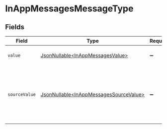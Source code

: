 # InAppMessagesMessageType


## Fields

| Field                                                                                          | Type                                                                                           | Required                                                                                       | Description                                                                                    | Example                                                                                        |
| ---------------------------------------------------------------------------------------------- | ---------------------------------------------------------------------------------------------- | ---------------------------------------------------------------------------------------------- | ---------------------------------------------------------------------------------------------- | ---------------------------------------------------------------------------------------------- |
| `value`                                                                                        | [JsonNullable\<InAppMessagesValue>](../../models/components/InAppMessagesValue.md)             | :heavy_minus_sign:                                                                             | The unified message type.                                                                      | email                                                                                          |
| `sourceValue`                                                                                  | [JsonNullable\<InAppMessagesSourceValue>](../../models/components/InAppMessagesSourceValue.md) | :heavy_minus_sign:                                                                             | The original value from the provider used to derive the unified message type.                  | Email                                                                                          |